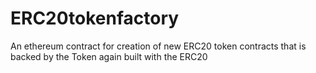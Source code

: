 # ERC20tokenfactory
An ethereum contract for creation of new ERC20 token contracts that is backed by the Token again built with the ERC20 
